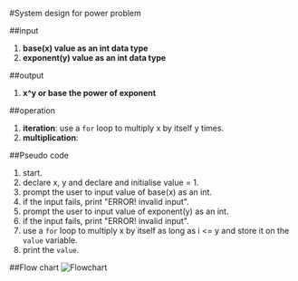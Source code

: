 #System design for power problem

##input
1. **base(x) value as an int data type**
2. **exponent(y) value as an int data type**
   
##output
1. **x^y or base the power of exponent**

##operation
1. **iteration**: use a `for` loop to multiply x by itself y times.
2. **multiplication**: 

##Pseudo code
1. start.
2. declare x, y and declare and initialise value = 1.
3. prompt the user to input value of base(x) as an int.
4. if the input fails, print "ERROR! invalid input".
5. prompt the user to input value of exponent(y) as an int.
6. if the input fails, print "ERROR! invalid input".
7. use a `for` loop to multiply x by itself as long as i <= y and store it on the `value` variable.
8. print the `value`.

##Flow chart
![Flowchart]()
